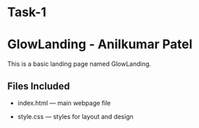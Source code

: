 # Task-1
# GlowLanding - Anilkumar Patel

This is a basic landing page named GlowLanding.

##  Files Included

- index.html — main webpage file

- style.css — styles for layout and design
